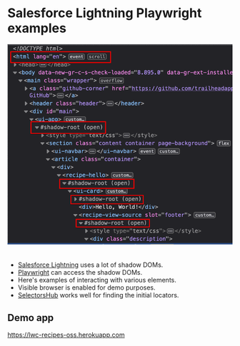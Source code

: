 # Salesforce Lightning Playwright examples

<img src="images/salesforce-lightning-shadow-roots.png" style="margin-bottom:20px">

- [Salesforce Lightning](https://www.salesforce.com/campaign/lightning/) uses a lot of shadow DOMs.
- [Playwright](https://playwright.dev/) can access the shadow DOMs.
- Here's examples of interacting with various elements.
- Visible browser is enabled for demo purposes.
- [SelectorsHub](https://selectorshub.com/) works well for finding the initial locators.

## Demo app

https://lwc-recipes-oss.herokuapp.com
